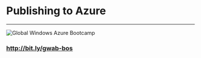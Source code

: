 
# Publishing to Azure
---
![Global Windows Azure Bootcamp](images/bootcamp-300x202.png)
### http://bit.ly/gwab-bos